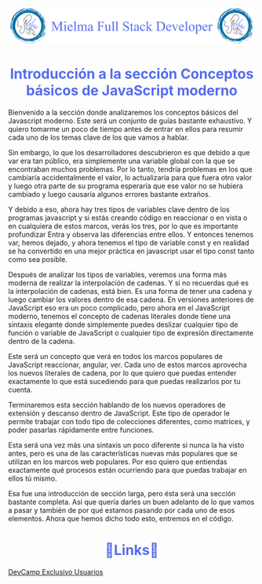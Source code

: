 ![Logo Mielma](image/Logo_Encabezado.png)

# <center><b><font color="#556CEE">Introducción a la sección Conceptos básicos de JavaScript moderno</font></b>
Bienvenido a la sección donde analizaremos los conceptos básicos del Javascript moderno. Este será un conjunto de guías bastante exhaustivo. Y quiero tomarme un poco de tiempo antes de entrar en ellos para resumir cada uno de los temas clave de los que vamos a hablar.

Sin embargo, lo que los desarrolladores descubrieron es que debido a que var era tan público, era simplemente una variable global con la que se encontraban muchos problemas. Por lo tanto, tendría problemas en los que cambiaría accidentalmente el valor, lo actualizaría para que fuera otro valor y luego otra parte de su programa esperaría que ese valor no se hubiera cambiado y luego causaría algunos errores bastante extraños.

Y debido a eso, ahora hay tres tipos de variables clave dentro de los programas javascript y si estás creando código en reaccionar o en vista o en cualquiera de estos marcos, verás los tres, por lo que es importante profundizar Entra y observa las diferencias entre ellos. Y entonces tenemos var, hemos dejado, y ahora tenemos el tipo de variable const y en realidad se ha convertido en una mejor práctica en javascript usar el tipo const tanto como sea posible.

Después de analizar los tipos de variables, veremos una forma más moderna de realizar la interpolación de cadenas. Y si no recuerdas qué es la interpolación de cadenas, está bien. Es una forma de tener una cadena y luego cambiar los valores dentro de esa cadena. En versiones anteriores de JavaScript eso era un poco complicado, pero ahora en el JavaScript moderno, tenemos el concepto de cadenas literales donde tiene una sintaxis elegante donde simplemente puedes deslizar cualquier tipo de función o variable de JavaScript o cualquier tipo de expresión directamente dentro de la cadena.

Este será un concepto que verá en todos los marcos populares de JavaScript reaccionar, angular, ver. Cada uno de estos marcos aprovecha los nuevos literales de cadena, por lo que quiero que puedas entender exactamente lo que está sucediendo para que puedas realizarlos por tu cuenta.

Terminaremos esta sección hablando de los nuevos operadores de extensión y descanso dentro de JavaScript. Este tipo de operador le permite trabajar con todo tipo de colecciones diferentes, como matrices, y poder pasarlas rápidamente entre funciones.

Esta será una vez más una sintaxis un poco diferente si nunca la ha visto antes, pero es una de las características nuevas más populares que se utilizan en los marcos web populares. Por eso quiero que entiendas exactamente qué procesos están ocurriendo para que puedas trabajar en ellos tú mismo.

Esa fue una introducción de sección larga, pero ésta será una sección bastante completa. Así que quería darles un buen adelanto de lo que vamos a pasar y también de por qué estamos pasando por cada uno de esos elementos. Ahora que hemos dicho todo esto, entremos en el código.


# <center><b><font color="#556CEE">🔗Links🔗</font></b>

[DevCamp Exclusivo Usuarios](https://basque.devcamp.com/pt-full-stack-development-javascript-python-react/guide/section-introduction-7d76161c-8814-4269-9c4e-0bab8ddf7d41)  

